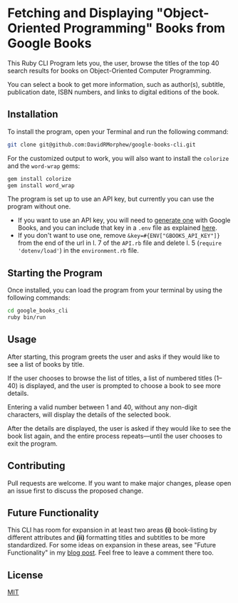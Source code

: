 # Fetching and Displaying "Object-Oriented Programming" Books from Google Books

This Ruby CLI Program lets you, the user, browse the titles of the top 40 search results for books on Object-Oriented Computer Programming.

You can select a book to get more information, such as author(s), subtitle, publication date, ISBN numbers, and links to digital editions of the book.

## Installation 

To install the program, open your Terminal and run the following command:

```bash
git clone git@github.com:DavidRMorphew/google-books-cli.git
```
For the customized output to work, you will also want to install the `colorize` and the `word-wrap` gems:
```bash
gem install colorize
gem install word_wrap
```

The program is set up to use an API key, but currently you can use the program without one.
* If you want to use an API key, you will need to [generate one](https://cloud.google.com/docs/authentication/api-keys) with Google Books, and you can include that key in a `.env` file as explained [here](https://medium.com/@daniaherrera/how-to-use-dotenv-ruby-gem-to-secure-your-api-keys-92382aab888a). 
* If you don't want to use one, remove `&key=#{ENV["GBOOKS_API_KEY"]}` from the end of the url in l. 7 of the `API.rb` file and delete l. 5 (`require 'dotenv/load'`) in the `environment.rb` file.
## Starting the Program

Once installed, you can load the program from your terminal by using the following commands:
```bash
cd google_books_cli
ruby bin/run
```

## Usage

After starting, this program greets the user and asks if they would like to see a list of books by title.

If the user chooses to browse the list of titles, a list of numbered titles (1–40) is displayed, and the user is prompted to choose a book to see more details.

Entering a valid number between 1 and 40, without any non-digit characters, will display the details of the selected book.

After the details are displayed, the user is asked if they would like to see the book list again, and the entire process repeats—until the user chooses to exit the program.

## Contributing

Pull requests are welcome. If you want to make major changes, please open an issue first to discuss the proposed change.

## Future Functionality

This CLI has room for expansion in at least two areas **(i)** book-listing by different attributes and **(ii)** formatting titles and subtitles to be more standardized. For some ideas on expansion in these areas, see "Future Functionality" in my [blog post](https://davidrmorphew.medium.com/booking-my-first-coding-project-fba0da20808e). Feel free to leave a comment there too.

## License
[MIT](https://github.com/DavidRMorphew/google-books-cli/blob/main/LICENSE.txt)